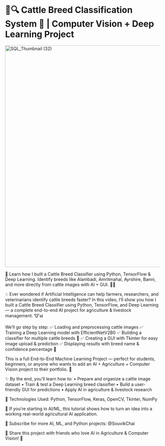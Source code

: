 # 🐄🔍 Cattle Breed Classification System 🚀 | Computer Vision + Deep Learning Project

<img width="1280" height="720" alt="SQL_Thumbnail (32)" src="https://github.com/user-attachments/assets/9d2dd8ee-7f67-44c3-a450-9bbcd232d785" />

🚀 Learn how I built a Cattle Breed Classifier using Python, TensorFlow & Deep Learning. Identify breeds like Alambadi, Amritmahal, Ayrshire, Banni, and more directly from cattle images with AI + GUI. 🐄🤖

💡 Ever wondered if Artificial Intelligence can help farmers, researchers, and veterinarians identify cattle breeds faster?
In this video, I’ll show you how I built a Cattle Breed Classifier using Python, TensorFlow, and Deep Learning — a complete end-to-end AI project for agriculture & livestock management. 🐮📊

We’ll go step by step:
✅ Loading and preprocessing cattle images
✅ Training a Deep Learning model with EfficientNetV2B0
✅ Building a classifier for multiple cattle breeds 🐄
✅ Creating a GUI with Tkinter for easy image upload & prediction
✅ Displaying results with breed name & confidence percentage 🎯

This is a full End-to-End Machine Learning Project — perfect for students, beginners, or anyone who wants to add an AI + Agriculture + Computer Vision project to their portfolio. 🌱

✨ By the end, you’ll learn how to:
• Prepare and organize a cattle image dataset
• Train & test a Deep Learning breed classifier
• Build a user-friendly GUI for predictions
• Apply AI in agriculture & livestock research

📌 Technologies Used: Python, TensorFlow, Keras, OpenCV, Tkinter, NumPy

💬 If you’re starting in AI/ML, this tutorial shows how to turn an idea into a working real-world agricultural AI application.

🔔 Subscribe for more AI, ML, and Python projects: @SouvikChai

📢 Share this project with friends who love AI in Agriculture & Computer Vision! 🌾
